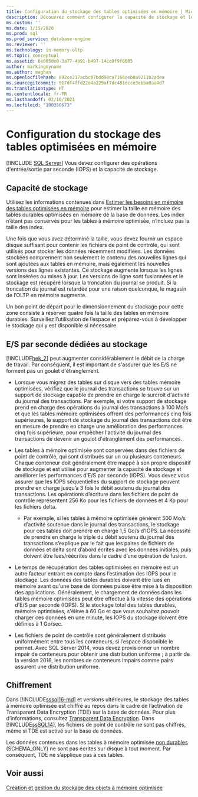 ```yaml
---
title: Configuration du stockage des tables optimisées en mémoire | Microsoft Docs
description: Découvrez comment configurer la capacité de stockage et les opérations d’E/S par seconde pour les tables à mémoire optimisée dans SQL Server.
ms.custom: ''
ms.date: 1/15/2020
ms.prod: sql
ms.prod_service: database-engine
ms.reviewer: ''
ms.technology: in-memory-oltp
ms.topic: conceptual
ms.assetid: 6e005de0-3a77-4b91-b497-14cc0f9f6605
author: markingmyname
ms.author: maghan
ms.openlocfilehash: 892ce217acbc07bdd98ca7166aeb0a9211b2adea
ms.sourcegitcommit: 917df4ffd22e4a229af7dc481dcce3ebba0aa4d7
ms.translationtype: HT
ms.contentlocale: fr-FR
ms.lasthandoff: 02/10/2021
ms.locfileid: "100350673"
---
```

# <a name="configuring-storage-for-memory-optimized-tables"></a>Configuration du stockage des tables optimisées en mémoire
 [!INCLUDE [SQL Server](../../includes/applies-to-version/sqlserver.md)]
  Vous devez configurer des opérations d'entrée/sortie par seconde (IOPS) et la capacité de stockage.  
  
## <a name="storage-capacity"></a>Capacité de stockage  

Utilisez les informations contenues dans [Estimer les besoins en mémoire des tables optimisées en mémoire](../../relational-databases/in-memory-oltp/estimate-memory-requirements-for-memory-optimized-tables.md) pour estimer la taille en mémoire des tables durables optimisées en mémoire de la base de données. Les index n’étant pas conservés pour les tables à mémoire optimisée, n’incluez pas la taille des index. 
 
Une fois que vous avez déterminé la taille, vous devez fournir un espace disque suffisant pour contenir les fichiers de point de contrôle, qui sont utilisés pour stocker les données récemment modifiées. Les données stockées comprennent non seulement le contenu des nouvelles lignes qui sont ajoutées aux tables en mémoire, mais également les nouvelles versions des lignes existantes. Ce stockage augmente lorsque les lignes sont insérées ou mises à jour. Les versions de ligne sont fusionnées et le stockage est récupéré lorsque la troncation du journal se produit. Si la troncation du journal est retardée pour une raison quelconque, le magasin de l’OLTP en mémoire augmente.

Un bon point de départ pour le dimensionnement du stockage pour cette zone consiste à réserver quatre fois la taille des tables en mémoire durables. Surveillez l’utilisation de l’espace et préparez-vous à développer le stockage qui y est disponible si nécessaire.
  
## <a name="storage-iops"></a>E/S par seconde dédiées au stockage  
 [!INCLUDE[hek_2](../../includes/hek-2-md.md)] peut augmenter considérablement le débit de la charge de travail. Par conséquent, il est important de s'assurer que les E/S ne forment pas un goulet d'étranglement.  
  
-   Lorsque vous migrez des tables sur disque vers des tables mémoire optimisées, vérifiez que le journal des transactions se trouve sur un support de stockage capable de prendre en charge le surcroît d'activité du journal des transactions. Par exemple, si votre support de stockage prend en charge des opérations du journal des transactions à 100 Mo/s et que les tables mémoire optimisées offrent des performances cinq fois supérieures, le support de stockage du journal des transactions doit être en mesure de prendre en charge une amélioration des performances cinq fois supérieure, pour empêcher l'activité du journal des transactions de devenir un goulot d'étranglement des performances.  
  
-   Les tables à mémoire optimisée sont conservées dans des fichiers de point de contrôle, qui sont distribués sur un ou plusieurs conteneurs. Chaque conteneur doit généralement être mappé à son propre dispositif de stockage et est utilisé pour augmenter la capacité de stockage et améliorer les performances d’E/S par seconde (IOPS). Vous devez vous assurer que les IOPS séquentielles du support de stockage peuvent prendre en charge jusqu’à 3 fois le débit soutenu du journal des transactions. Les opérations d’écriture dans les fichiers de point de contrôle représentent 256 Ko pour les fichiers de données et 4 Ko pour les fichiers delta.
  
     - Par exemple, si les tables à mémoire optimisée génèrent 500 Mo/s d’activité soutenue dans le journal des transactions, le stockage pour ces tables doit prendre en charge 1,5 Go/s d’IOPS. La nécessité de prendre en charge le triple du débit soutenu du journal des transactions s’explique par le fait que les paires de fichiers de données et delta sont d’abord écrites avec les données initiales, puis doivent être lues/réécrites dans le cadre d’une opération de fusion.  
  
- Le temps de récupération des tables optimisées en mémoire est un autre facteur entrant en compte dans l’estimation des IOPS pour le stockage. Les données des tables durables doivent être lues en mémoire avant qu'une base de données puisse être mise à la disposition des applications. Généralement, le chargement de données dans les tables mémoire optimisées peut être effectué à la vitesse des opérations d’E/S par seconde (IOPS). Si le stockage total des tables durables, mémoire optimisées, s'élève à 60 Go et que vous souhaitez pouvoir charger ces données en une minute, les IOPS du stockage doivent être définies à 1 Go/sec.  
  
-   Les fichiers de point de contrôle sont généralement distribués uniformément entre tous les conteneurs, si l’espace disponible le permet. Avec SQL Server 2014, vous devez provisionner un nombre impair de conteneurs pour obtenir une distribution uniforme ; à partir de la version 2016, les nombres de conteneurs impairs comme pairs assurent une distribution uniforme.
  
## <a name="encryption"></a>Chiffrement  
 Dans [!INCLUDE[sssql16-md](../../includes/sssql16-md.md)] et versions ultérieures, le stockage des tables à mémoire optimisée est chiffré au repos dans le cadre de l’activation de Transparent Data Encryption (TDE) sur la base de données. Pour plus d’informations, consultez [Transparent Data Encryption](../../relational-databases/security/encryption/transparent-data-encryption.md). Dans [!INCLUDE[ssSQL14](../../includes/sssql14-md.md)], les fichiers de point de contrôle ne sont pas chiffrés, même si TDE est activé sur la base de données.

 Les données contenues dans les tables à mémoire optimisée [non durables](../../relational-databases/in-memory-oltp/defining-durability-for-memory-optimized-objects.md) (SCHEMA_ONLY) ne sont pas écrites sur disque à tout moment. Par conséquent, TDE ne s’applique pas à ces tables.
  
## <a name="see-also"></a>Voir aussi  
 [Création et gestion du stockage des objets à mémoire optimisée](../../relational-databases/in-memory-oltp/creating-and-managing-storage-for-memory-optimized-objects.md)  
  
  

